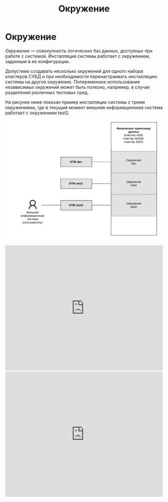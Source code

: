 ﻿---
layout: default
title: Окружение
nav_order: 3
parent: Основные понятия
grand_parent: Обзор понятий, компонентов и связей
has_children: false
has_toc: false
---

Окружение
=========

_Окружение_ — совокупность логических баз данных, доступных при работе с системой. Инсталляция системы работает 
с окружением, заданным в ее конфигурации.

Допустимо создавать несколько окружений для одного набора кластеров СУБД и при необходимости перенастраивать
инсталляцию системы на другое окружение. Попеременное использование независимых окружений может быть полезно,
например, в случае разделения различных тестовых сред.

На рисунке ниже показан пример инсталляции системы с тремя окружениями, где в текущий момент внешняя информационная
система работает с окружением test2.

![Alt text](Окружение.svg)

<iframe frameborder="0" style="width:100%;height:400px;" src="https://www.draw.io?lightbox=1#Uhttps%3A%2F%2Fraw.githubusercontent.com%2FInquisitorGray%2FInquisitorGray.github.io%2F703e8875762d4689686a7c3e065aeb6771d62221%2F%25D0%259E%25D0%25BA%25D1%2580%25D1%2583%25D0%25B6%25D0%25B5%25D0%25BD%25D0%25B8%25D0%25B5.xml"></iframe>

<iframe frameborder="0" style="width:100%;height:400px;" src="https://www.draw.io?lightbox=1#Uhttps%3A%2F%2Fraw.githubusercontent.com%2FInquisitorGray%2FInquisitorGray.github.io%2Fmain%2F407077126"></iframe>